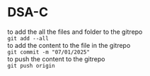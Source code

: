 # DSA-C
to add the all the files and folder to the gitrepo \
`git add --all` \
to add the content to the file in the gitrepo \
`git commit -m "07/01/2025"` \
to push the content to the gitrepo \
`git push origin ` 